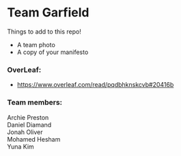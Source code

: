 # Team Garfield

Things to add to this repo!
- A team photo
- A copy of your manifesto

### OverLeaf: 
- https://www.overleaf.com/read/pqdbhknskcvb#20416b


### Team members:  
Archie Preston  
Daniel Diamand  
Jonah Oliver  
Mohamed Hesham  
Yuna Kim  

[
](https://forms.office.com/Pages/DesignPageV2.aspx?subpage=design&FormId=MH_ksn3NTkql2rGM8aQVGzQkDJPtM8FEpYeXQbvJvkFUNVFHWjNQQ0ZDR0w4OE9URFRGVTY4RkRWOC4u&Token=72d35e838a1347a6b2a59979b23aaf05)
